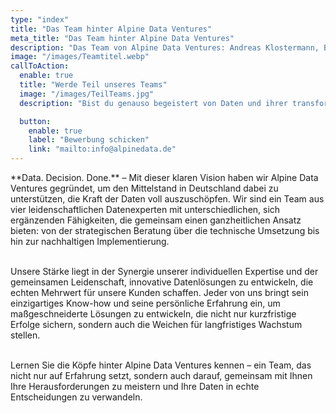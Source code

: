 ```yaml
---
type: "index"
title: "Das Team hinter Alpine Data Ventures"
meta_title: "Das Team hinter Alpine Data Ventures"
description: "Das Team von Alpine Data Ventures: Andreas Klostermann, Benjamin Diez, Dr. Carsten Hof und Julian Koller – Experten für Datenstrategie und BI für Ihren Erfolg."
image: "/images/Teamtitel.webp"
callToAction: 
  enable: true
  title: "Werde Teil unseres Teams"
  image: "/images/TeilTeams.jpg"
  description: "Bist du genauso begeistert von Daten und ihrer transformativen Kraft wie wir? Möchtest du gemeinsam mit uns den Mittelstand in Deutschland fit für die datengetriebene Zukunft machen? Bei Alpine Data Ventures suchen wir stets nach talentierten und motivierten Menschen, die unsere Leidenschaft teilen und unser Team bereichern wollen.<br><br> Wenn du bereit bist, gemeinsam mit uns innovative Lösungen zu entwickeln und die Zukunft der Datenlandschaft aktiv mitzugestalten, dann zögere nicht und bewirb dich bei uns. Wir freuen uns darauf, dich kennenzulernen!"

  button:
    enable: true
    label: "Bewerbung schicken"
    link: "mailto:info@alpinedata.de"
---
```

<p>
**Data. Decision. Done.** – Mit dieser klaren Vision haben wir Alpine Data Ventures gegründet, um den Mittelstand in Deutschland dabei zu unterstützen, die Kraft der Daten voll auszuschöpfen. Wir sind ein Team aus vier leidenschaftlichen Datenexperten mit unterschiedlichen, sich ergänzenden Fähigkeiten, die gemeinsam einen ganzheitlichen Ansatz bieten: von der strategischen Beratung über die technische Umsetzung bis hin zur nachhaltigen Implementierung.<br><br>
</p>
<p>
Unsere Stärke liegt in der Synergie unserer individuellen Expertise und der gemeinsamen Leidenschaft, innovative Datenlösungen zu entwickeln, die echten Mehrwert für unsere Kunden schaffen. Jeder von uns bringt sein einzigartiges Know-how und seine persönliche Erfahrung ein, um maßgeschneiderte Lösungen zu entwickeln, die nicht nur kurzfristige Erfolge sichern, sondern auch die Weichen für langfristiges Wachstum stellen.<br><br>
</p>
<p>
Lernen Sie die Köpfe hinter Alpine Data Ventures kennen – ein Team, das nicht nur auf Erfahrung setzt, sondern auch darauf, gemeinsam mit Ihnen Ihre Herausforderungen zu meistern und Ihre Daten in echte Entscheidungen zu verwandeln.<br><br>
</p>
